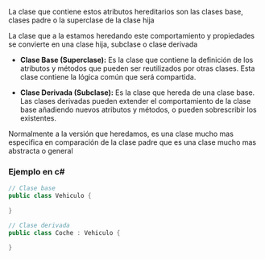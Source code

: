 La clase que contiene estos atributos hereditarios son las clases base, clases padre o la superclase de la clase hija

La clase que a la estamos heredando este comportamiento y propiedades se convierte en una clase hija, subclase o clase derivada

- **Clase Base (Superclase):** Es la clase que contiene la definición de los atributos y métodos que pueden ser reutilizados por otras clases. Esta clase contiene la lógica común que será compartida.
    
- **Clase Derivada (Subclase):** Es la clase que hereda de una clase base. Las clases derivadas pueden extender el comportamiento de la clase base añadiendo nuevos atributos y métodos, o pueden sobrescribir los existentes.

Normalmente a la versión que heredamos, es una clase mucho mas especifica en comparación de la clase padre que es una clase mucho mas abstracta o general


### Ejemplo en c# 
```c#
// Clase base
public class Vehiculo {
    
}

// Clase derivada
public class Coche : Vehiculo {
    
}


```